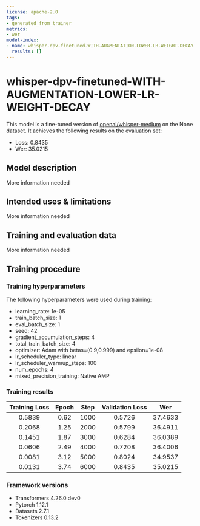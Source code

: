 ```yaml
---
license: apache-2.0
tags:
- generated_from_trainer
metrics:
- wer
model-index:
- name: whisper-dpv-finetuned-WITH-AUGMENTATION-LOWER-LR-WEIGHT-DECAY
  results: []
---
```


<!-- This model card has been generated automatically according to the information the Trainer had access to. You
should probably proofread and complete it, then remove this comment. -->

# whisper-dpv-finetuned-WITH-AUGMENTATION-LOWER-LR-WEIGHT-DECAY

This model is a fine-tuned version of [openai/whisper-medium](https://huggingface.co/openai/whisper-medium) on the None dataset.
It achieves the following results on the evaluation set:
- Loss: 0.8435
- Wer: 35.0215

## Model description

More information needed

## Intended uses & limitations

More information needed

## Training and evaluation data

More information needed

## Training procedure

### Training hyperparameters

The following hyperparameters were used during training:
- learning_rate: 1e-05
- train_batch_size: 1
- eval_batch_size: 1
- seed: 42
- gradient_accumulation_steps: 4
- total_train_batch_size: 4
- optimizer: Adam with betas=(0.9,0.999) and epsilon=1e-08
- lr_scheduler_type: linear
- lr_scheduler_warmup_steps: 100
- num_epochs: 4
- mixed_precision_training: Native AMP

### Training results

| Training Loss | Epoch | Step | Validation Loss | Wer     |
|:-------------:|:-----:|:----:|:---------------:|:-------:|
| 0.5839        | 0.62  | 1000 | 0.5726          | 37.4633 |
| 0.2068        | 1.25  | 2000 | 0.5799          | 36.4911 |
| 0.1451        | 1.87  | 3000 | 0.6284          | 36.0389 |
| 0.0606        | 2.49  | 4000 | 0.7208          | 36.4006 |
| 0.0081        | 3.12  | 5000 | 0.8024          | 34.9537 |
| 0.0131        | 3.74  | 6000 | 0.8435          | 35.0215 |


### Framework versions

- Transformers 4.26.0.dev0
- Pytorch 1.12.1
- Datasets 2.7.1
- Tokenizers 0.13.2
